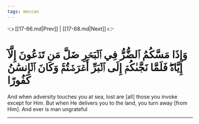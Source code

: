 ```yaml
---
tags: meccan
---
```


👈 [[17-66.md|Prev]] | [[17-68.md|Next]] 👉

# وَإِذَا مَسَّكُمُ ٱلضُّرُّ فِي ٱلۡبَحۡرِ ضَلَّ مَن تَدۡعُونَ إِلَّآ إِيَّاهُۖ فَلَمَّا نَجَّىٰكُمۡ إِلَى ٱلۡبَرِّ أَعۡرَضۡتُمۡۚ وَكَانَ ٱلۡإِنسَٰنُ كَفُورًا

And when adversity touches you at sea, lost are [all] those you invoke except for Him. But when He delivers you to the land, you turn away [from Him]. And ever is man ungrateful

---

